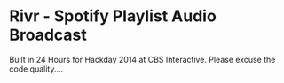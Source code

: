 Rivr - Spotify Playlist Audio Broadcast
===========
Built in 24 Hours for Hackday 2014 at CBS Interactive.
Please excuse the code quality....

